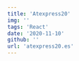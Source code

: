 ```yaml
---
title: 'Atexpress20'
img: ''
tags: 'React'
date: '2020-11-10'
github: ''
url: 'atexpress20.es'
---
```


